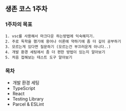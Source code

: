 ## 생존 코스 1주차

### 1주차의 목표

    1. vsc를 사용해서 마크다운 하는방법에 익숙해지기.
    2. 주로 독학을 했기에 용어나 이론에 약하기에 좀 더 깊이 공부하기
    3. 모르는게 있다면 질문하기 (모르는건 부끄러운게 아니다..)
    4. 개발 환경 세팅에서 좀 더 편한 방법이 있는지 알아보기
    5. 처음 접해보는 테스트 도구 알아보기

### 목차
- 개발 환경 세팅
- TypeScript
- React
- Testing Library
- Parcel & ESLint